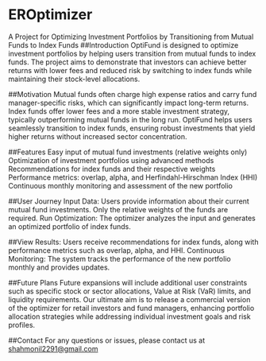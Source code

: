 # EROptimizer
A Project for Optimizing Investment Portfolios by Transitioning from Mutual Funds to Index Funds
##Introduction
OptiFund is designed to optimize investment portfolios by helping users transition from mutual funds to index funds. The project aims to demonstrate that investors can achieve better returns with lower fees and reduced risk by switching to index funds while maintaining their stock-level allocations.


##Motivation
Mutual funds often charge high expense ratios and carry fund manager-specific risks, which can significantly impact long-term returns. Index funds offer lower fees and a more stable investment strategy, typically outperforming mutual funds in the long run. OptiFund helps users seamlessly transition to index funds, ensuring robust investments that yield higher returns without increased sector concentration.


##Features
Easy input of mutual fund investments (relative weights only)
Optimization of investment portfolios using advanced methods
Recommendations for index funds and their respective weights
Performance metrics: overlap, alpha, and Herfindahl-Hirschman Index (HHI)
Continuous monthly monitoring and assessment of the new portfolio


##User Journey
Input Data: Users provide information about their current mutual fund investments. Only the relative weights of the funds are required.
Run Optimization: The optimizer analyzes the input and generates an optimized portfolio of index funds.


##View Results: Users receive recommendations for index funds, along with performance metrics such as overlap, alpha, and HHI.
Continuous Monitoring: The system tracks the performance of the new portfolio monthly and provides updates.


##Future Plans
Future expansions will include additional user constraints such as specific stock or sector allocations, Value at Risk (VaR) limits, and liquidity requirements. Our ultimate aim is to release a commercial version of the optimizer for retail investors and fund managers, enhancing portfolio allocation strategies while addressing individual investment goals and risk profiles.

##Contact
For any questions or issues, please contact us at shahmonil2291@gmail.com
